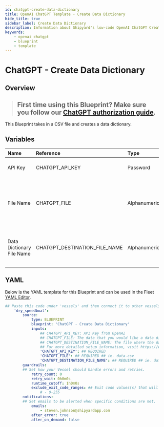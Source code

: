 ```yaml
---
id: chatgpt-create-data-dictionary
title: OpenAI ChatGPT Template - Create Data Dictionary
hide_title: true
sidebar_label: Create Data Dictionary
description: Information about Shipyard's low-code OpenAI ChatGPT Create Data Dictionary blueprint. This Blueprint takes in a CSV file and creates a data dictionary. 
keywords:
    - openai chatgpt
    - blueprint
    - template
---
```


# ChatGPT - Create Data Dictionary

## Overview
> ## **First time using this Blueprint? Make sure you follow our [ChatGPT authorization guide](https://www.shipyardapp.com/docs/blueprint-library/chatgpt/chatgpt-authorization/)**.

This Blueprint takes in a CSV file and creates a data dictionary.

## Variables

| Name | Reference | Type | Required | Default | Options | Description |
|:-----|:----------|:-----|:---------|:--------|:--------|:------------|
| API Key | CHATGPT_API_KEY  | Password |:white_check_mark: | `-` | - | API Key from OpenAI |
| File Name | CHATGPT_FILE  | Alphanumeric |:white_check_mark: | `-` | - | The data that you would like a data dictionary created from in CSV form. |
| Data Dictionary File Name | CHATGPT_DESTINATION_FILE_NAME  | Alphanumeric |:white_check_mark: | `-` | - | The file where the data dictionary will be stored. |


## YAML
Below is the YAML template for this Blueprint and can be used in the Fleet [YAML Editor](../../reference/fleets/yaml-editor.md).
```yaml
## Paste this code under 'vessels' and then connect it to other vessels under 'connections'
    'dry_speedboat':
        source:
            type: BLUEPRINT
            blueprint: 'ChatGPT - Create Data Dictionary'
            inputs: 
                ## CHATGPT_API_KEY: API Key from OpenAI
                ## CHATGPT_FILE: The data that you would like a data dictionary created from in CSV form.
                ## CHATGPT_DESTINATION_FILE_NAME: The file where the data dictionary will be stored.
                ## For more detailed setup information, visit https://www.shipyardapp.com/docs/blueprint-library/chatgpt#create-data-dictionary-blueprint
                'CHATGPT_API_KEY': ## REQUIRED
                'CHATGPT_FILE': ## REQUIRED ## ie. data.csv
                'CHATGPT_DESTINATION_FILE_NAME': ## REQUIRED ## ie. data_dictionary.txt
        guardrails:
        ## Set how your Vessel should handle errors and retries.
            retry_count: 0
            retry_wait: 0h0m0s
            runtime_cutoff: 1h0m0s
            exclude_exit_code_ranges: ## Exit code values(s) that will not be retried if encountered during a Voyage.
                # - 0-255
        notifications: 
        ## Set emails to be alerted when specific conditions are met.
            emails:
                - steven.johnson@shipyardapp.com
            after_error: true
            after_on_demand: false
```
